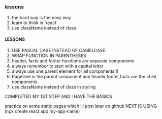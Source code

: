 
### lessons

1. the hard way is the easy way
2. learn to think in 'react'
3. use className instead of class


#### LESSONS
 
1. USE PASCAL CASE INSTEAD OF CAMELCASE
2. WRAP FUNCTION IN PARENTHESES
3. header, facts and footer functions are separate components
4. always remember to start with a capital letter
5. always use one parent element for all components!!! 
6. PageOne is the parent component and header,footer,facts are the child components
7. use className instead of class in styling




 COMPLETED MY 1ST STEP AND I HAVE THE BASICS 

practice on some static pages which ill post later on github
 NEXT IS USING (npx create react app my-app-name)
